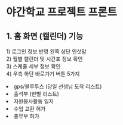 # 야간학교 프로젝트 프론트

<h2>
  1. 홈 화면 (캘린더) 기능
</h2>
<p>
  1) 로그인 정보 반영 왼쪽 상단 인삿말<br>
  2) 월별 캘린더 및 시간표 정보 확인<br>
  3) 스케줄 세부 정보 확인<br>
  4) 우측 하단 바로가기 버튼 5가지<br>
  <li>gps/블루투스 (당일 선생님 도착 리스트)</li>
  <li>출석부 (반별 리스트)</li>
  <li>자원봉사활동 일지</li>
  <li>수업 교환 허가</li>
  <li>총무부 허가</li>
</p>

